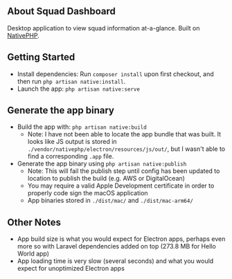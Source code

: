 ## About Squad Dashboard

Desktop application to view squad information at-a-glance. Built on [NativePHP](https://nativephp.com/).

## Getting Started

- Install dependencies: Run `composer install` upon first checkout, and then run `php artisan native:install`.
- Launch the app: `php artisan native:serve`

## Generate the app binary

- Build the app with: `php artisan native:build`
    - Note: I have not been able to locate the app bundle that was built. It looks like JS output is stored in `./vendor/nativephp/electron/resources/js/out/`, but I wasn't able to find a corresponding `.app` file.
- Generate the app binary using `php artisan native:publish`
    - Note: This will fail the publish step until config has been updated to location to publish the build (e.g. AWS or DigitalOcean)
    - You may require a valid Apple Development certificate in order to properly code sign the macOS application
    - App binaries stored in `./dist/mac/` and `./dist/mac-arm64/`

## Other Notes

- App build size is what you would expect for Electron apps, perhaps even more so with Laravel dependencies added on top (273.8 MB for Hello World app)
- App loading time is very slow (several seconds) and what you would expect for unoptimized Electron apps

